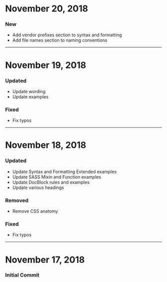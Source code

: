# November 20, 2018

### New
- Add vendor prefixes section to syntax and formatting
- Add file names section to naming conventions


-----

# November 19, 2018

### Updated
- Update wording
- Update examples

### Fixed
- Fix typos


-----


# November 18, 2018

### Updated
- Update Syntax and Formatting Extended examples
- Update SASS Mixin and Function examples
- Update DocBlock rules and examples
- Update various headings

### Removed
- Remove CSS anatomy

### Fixed
- Fix typos


-----


# November 17, 2018

### Initial Commit

